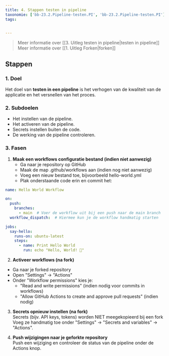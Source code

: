 ```yaml
---
title: 4. Stappen testen in pipeline
taxonomie: ['bb-23.2.Pipeline-testen.PI', 'bb-23.2.Pipeline-testen.PI']
tags:

 
---
```


> Meer informatie over [[3. Uitleg testen in pipeline|testen in pipeline]]
> Meer informatie over [[1. Uitleg Forken|forken]]

## Stappen
### 1. Doel
Het doel van **testen in een pipeline** is het verhogen van de kwaliteit van de applicatie en het versnellen van het proces. 

### 2. Subdoelen
- Het instellen van de pipeline.
- Het activeren van de pipeline.
- Secrets instellen buiten de code. 
- De werking van de pipeline controleren.

### 3. Fasen
1. **Maak een workflows configuratie bestand (indien niet aanwezig)**  
   - Ga naar je repository op GitHub
   - Maak de map .github/workflows aan (indien nog niet aanwezig)
   - Voeg een nieuw bestand toe, bijvoorbeeld hello-world.yml
   - Plak onderstaande code erin en commit het: 

``` yaml
name: Hello World Workflow

on:
  push:
    branches:
      - main  # Voer de workflow uit bij een push naar de main branch
  workflow_dispatch:  # Hiermee kun je de workflow handmatig starten

jobs:
  say-hello:
    runs-on: ubuntu-latest
    steps:
      - name: Print Hello World
        run: echo "Hello, World! 🎉"

```

2. **Activeer workflows (na fork)**  
- Ga naar je forked repository
- Open "Settings" → "Actions"
- Onder "Workflow permissions" kies je:
  - "Read and write permissions" (indien nodig voor commits in workflows)
  - "Allow GitHub Actions to create and approve pull requests" (indien nodig) 

3. **Secrets opnieuw instellen (na fork)**  
Secrets (bijv. API keys, tokens) worden NIET meegekopieerd bij een fork Voeg ze handmatig toe onder "Settings" → "Secrets and variables" → "Actions".

4. **Push wijzigingen naar je geforkte repository**  
Push een wijziging en controleer de status van de pipeline onder de Actions knop. 
